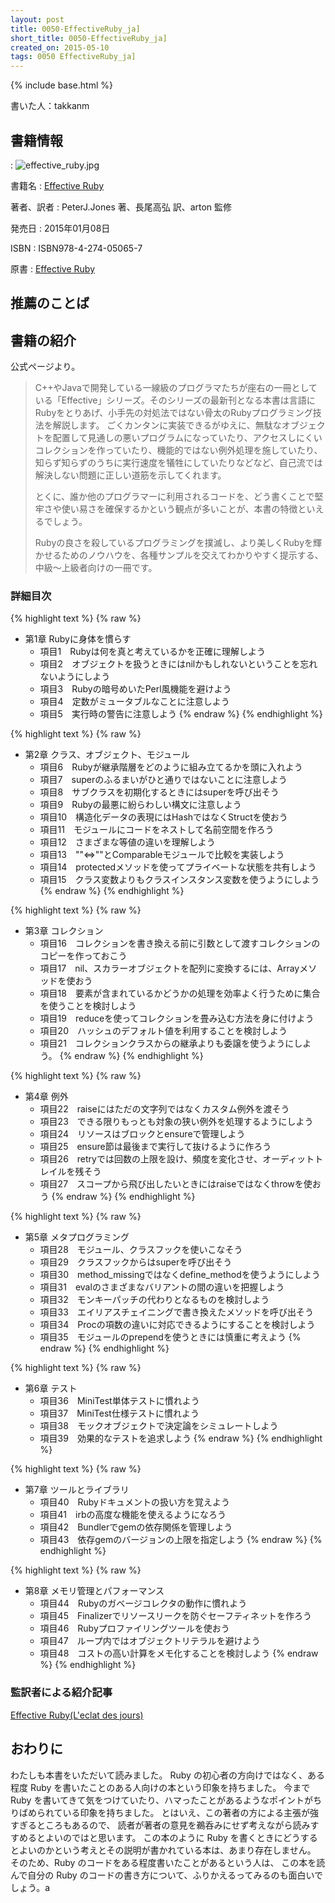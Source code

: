 ```yaml
---
layout: post
title: 0050-EffectiveRuby_ja]
short_title: 0050-EffectiveRuby_ja]
created_on: 2015-05-10
tags: 0050 EffectiveRuby_ja]
---
```

{% include base.html %}


書いた人：takkanm

## 書籍情報
: ![effective_ruby.jpg]({{base}}{{site.baseurl}}/images/0050-EffectiveRuby_ja]/effective_ruby.jpg)

書籍名
:  [Effective Ruby](http://www.shoeisha.co.jp/book/detail/9784798139821)

著者、訳者
:  PeterJ.Jones 著、長尾高弘 訳、arton 監修

発売日
:  2015年01月08日

ISBN
:  ISBN978-4-274-05065-7

原書
:  [Effective Ruby](http://www.effectiveruby.com/)

## 推薦のことば

## 書籍の紹介

公式ページより。

> C++やJavaで開発している一線級のプログラマたちが座右の一冊としている「Effective」シリーズ。そのシリーズの最新刊となる本書は言語にRubyをとりあげ、小手先の対処法ではない骨太のRubyプログラミング技法を解説します。
> ごくカンタンに実装できるがゆえに、無駄なオブジェクトを配置して見通しの悪いプログラムになっていたり、アクセスしにくいコレクションを作っていたり、機能的ではない例外処理を施していたり、知らず知らずのうちに実行速度を犠牲にしていたりなどなど、自己流では解決しない問題に正しい道筋を示してくれます。
> 
> とくに、誰か他のプログラマーに利用されるコードを、どう書くことで堅牢さや使い易さを確保するかという観点が多いことが、本書の特徴といえるでしょう。
> 
> Rubyの良さを殺しているプログラミングを撲滅し、より美しくRubyを輝かせるためのノウハウを、各種サンプルを交えてわかりやすく提示する、中級～上級者向けの一冊です。


### 詳細目次

{% highlight text %}
{% raw %}
 * 第1章 Rubyに身体を慣らす
   - 項目1　Rubyは何を真と考えているかを正確に理解しよう
   - 項目2　オブジェクトを扱うときにはnilかもしれないということを忘れないようにしよう
   - 項目3　Rubyの暗号めいたPerl風機能を避けよう
   - 項目4　定数がミュータブルなことに注意しよう
   - 項目5　実行時の警告に注意しよう
{% endraw %}
{% endhighlight %}


{% highlight text %}
{% raw %}
 * 第2章 クラス、オブジェクト、モジュール
   - 項目6　Rubyが継承階層をどのように組み立てるかを頭に入れよう
   - 項目7　superのふるまいがひと通りではないことに注意しよう
   - 項目8　サブクラスを初期化するときにはsuperを呼び出そう
   - 項目9　Rubyの最悪に紛らわしい構文に注意しよう
   - 項目10　構造化データの表現にはHashではなくStructを使おう
   - 項目11　モジュールにコードをネストして名前空間を作ろう
   - 項目12　さまざまな等値の違いを理解しよう
   - 項目13　""<=>""とComparableモジュールで比較を実装しよう
   - 項目14　protectedメソッドを使ってプライベートな状態を共有しよう
   - 項目15　クラス変数よりもクラスインスタンス変数を使うようにしよう
{% endraw %}
{% endhighlight %}


{% highlight text %}
{% raw %}
 * 第3章 コレクション
   - 項目16　コレクションを書き換える前に引数として渡すコレクションのコピーを作っておこう
   - 項目17　nil、スカラーオブジェクトを配列に変換するには、Arrayメソッドを使おう
   - 項目18　要素が含まれているかどうかの処理を効率よく行うために集合を使うことを検討しよう
   - 項目19　reduceを使ってコレクションを畳み込む方法を身に付けよう
   - 項目20　ハッシュのデフォルト値を利用することを検討しよう
   - 項目21　コレクションクラスからの継承よりも委譲を使うようにしよう。
{% endraw %}
{% endhighlight %}


{% highlight text %}
{% raw %}
 * 第4章 例外
   - 項目22　raiseにはただの文字列ではなくカスタム例外を渡そう
   - 項目23　できる限りもっとも対象の狭い例外を処理するようにしよう
   - 項目24　リソースはブロックとensureで管理しよう
   - 項目25　ensure節は最後まで実行して抜けるように作ろう
   - 項目26　retryでは回数の上限を設け、頻度を変化させ、オーディットトレイルを残そう
   - 項目27　スコープから飛び出したいときにはraiseではなくthrowを使おう
{% endraw %}
{% endhighlight %}


{% highlight text %}
{% raw %}
 * 第5章 メタプログラミング
   - 項目28　モジュール、クラスフックを使いこなそう
   - 項目29　クラスフックからはsuperを呼び出そう
   - 項目30　method_missingではなくdefine_methodを使うようにしよう
   - 項目31　evalのさまざまなバリアントの間の違いを把握しよう
   - 項目32　モンキーパッチの代わりとなるものを検討しよう
   - 項目33　エイリアスチェイニングで書き換えたメソッドを呼び出そう
   - 項目34　Procの項数の違いに対応できるようにすることを検討しよう
   - 項目35　モジュールのprependを使うときには慎重に考えよう
{% endraw %}
{% endhighlight %}


{% highlight text %}
{% raw %}
 * 第6章 テスト
   - 項目36　MiniTest単体テストに慣れよう
   - 項目37　MiniTest仕様テストに慣れよう
   - 項目38　モックオブジェクトで決定論をシミュレートしよう
   - 項目39　効果的なテストを追求しよう
{% endraw %}
{% endhighlight %}


{% highlight text %}
{% raw %}
 * 第7章 ツールとライブラリ
   - 項目40　Rubyドキュメントの扱い方を覚えよう
   - 項目41　irbの高度な機能を使えるようになろう
   - 項目42　Bundlerでgemの依存関係を管理しよう
   - 項目43　依存gemのバージョンの上限を指定しよう
{% endraw %}
{% endhighlight %}


{% highlight text %}
{% raw %}
 * 第8章 メモリ管理とパフォーマンス
   - 項目44　Rubyのガベージコレクタの動作に慣れよう
   - 項目45　Finalizerでリソースリークを防ぐセーフティネットを作ろう
   - 項目46　Rubyプロファイリングツールを使おう
   - 項目47　ループ内ではオブジェクトリテラルを避けよう
   - 項目48　コストの高い計算をメモ化することを検討しよう
{% endraw %}
{% endhighlight %}


### 監訳者による紹介記事

[Effective Ruby(L'eclat des jours)](http://www.artonx.org/diary/20141120.html)

## おわりに

わたしも本書をいただいて読みました。
Ruby の初心者の方向けではなく、ある程度 Ruby を書いたことのある人向けの本という印象を持ちました。
今まで Ruby を書いてきて気をつけていたり、ハマったことがあるようなポイントがちりばめられている印象を持ちました。
とはいえ、この著者の方による主張が強すぎるところもあるので、
読者が著者の意見を鵜呑みにせず考えながら読みすすめるとよいのではと思います。
この本のように Ruby を書くときにどうするとよいのかという考えとその説明が書かれている本は、あまり存在しません。
そのため、Ruby のコードをある程度書いたことがあるという人は、
この本を読んで自分の Ruby のコードの書き方について、ふりかえるってみるのも面白いでしょう。a


